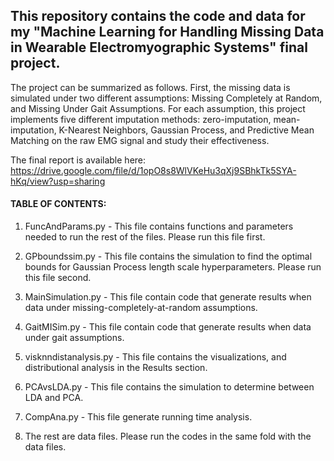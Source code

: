 ## This repository contains the code and data for my "Machine Learning for Handling Missing Data in Wearable Electromyographic Systems" final project.

The project can be summarized as follows. First, the missing data is simulated under two different assumptions: Missing Completely at Random, and Missing Under Gait Assumptions. For each assumption, this project implements five different imputation methods: zero-imputation, mean-imputation, K-Nearest Neighbors, Gaussian Process, and Predictive Mean Matching on the raw EMG signal and study their effectiveness.

The final report is available here: https://drive.google.com/file/d/1opO8s8WlVKeHu3qXj9SBhkTk5SYA-hKq/view?usp=sharing

#### TABLE OF CONTENTS:

1. FuncAndParams.py - This file contains functions and parameters needed to run the rest of the files. Please run this file first.

2. GPboundssim.py - This file contains the simulation to find the optimal bounds for Gaussian Process length scale hyperparameters. Please run this file second.
3. MainSimulation.py - This file contain code that generate results when data under missing-completely-at-random assumptions.

4. GaitMISim.py - This file contain code that generate results when data under gait assumptions.

5. visknndistanalysis.py - This file contains the visualizations, and distributional analysis in the Results section.

6. PCAvsLDA.py - This file contains the simulation to determine between LDA and PCA.

7. CompAna.py - This file generate running time analysis.

8. The rest are data files. Please run the codes in the same fold with the data files.
